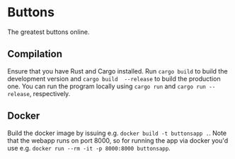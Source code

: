 # Buttons
The greatest buttons online. 
## Compilation
Ensure that you have Rust and Cargo installed. Run `cargo build` to build the development version and `cargo build 
--release` to build the production one. You can run the program locally using `cargo run` and `cargo run --release`, 
respectively.
## Docker
Build the docker image by issuing e.g. `docker build -t buttonsapp .`. Note that the webapp runs on port 8000, so for running the app via docker you'd use e.g. `docker run --rm -it -p 8000:8000 buttonsapp`.
